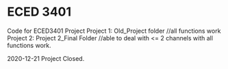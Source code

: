 # ECED 3401
Code for ECED3401 Project
Project 1: Old_Project folder //all functions work
Project 2: Project 2_Final Folder //able to deal with <= 2 channels with all functions work. 

2020-12-21 Project Closed.
